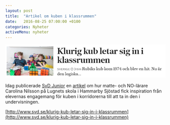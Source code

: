 ```yaml
---
layout: post
title:  "Artikel om kuben i klassrummen"
date:   2016-08-25 07:00:00 +0100
categories: Nyheter
activeMenu: nyheter
---
```

[![Kuben i klassrummen](/img/nyhetsbilder/SvdKubenKlassrum.PNG)](http://www.svd.se/klurig-kub-letar-sig-in-i-klassrummen)

Idag publicerade [SvD Junior](http://www.svd.se/om/svd-junior) en [artikel](http://www.svd.se/klurig-kub-letar-sig-in-i-klassrummen/om/svd-junior) om hur matte- och NO-lärare Carolina Nilsson på Lugnets skola i Hammarby Sjöstad fick inspiration från elevernas engagemang för kuben i korridorerna till att ta in den i undervisningen. 

[http://www.svd.se/klurig-kub-letar-sig-in-i-klassrummen](http://www.svd.se/klurig-kub-letar-sig-in-i-klassrummen)

